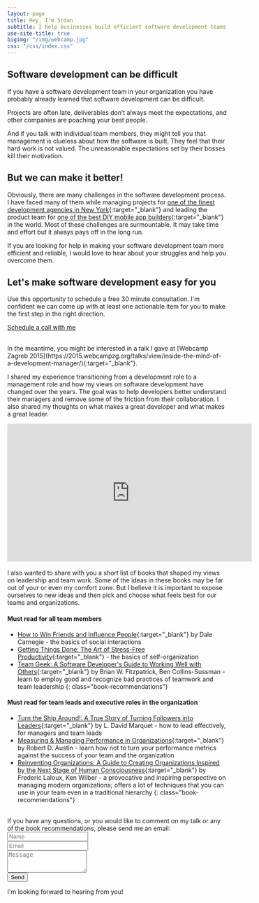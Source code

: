 ```yaml
---
layout: page
title: Hey, I'm Srdan
subtitle: I help businesses build efficient software development teams
use-site-title: true
bigimg: "/img/webcamp.jpg"
css: "/css/index.css"
---
```


Software development can be difficult
-------------------------------------

If you have a software development team in your organization you have probably already learned that software development can be difficult.

Projects are often late, deliverables don’t always meet the expectations, and other companies are poaching your best people.

And if you talk with individual team members, they might tell you that management is clueless about how the software is built. They feel that their hard work is not valued. The unreasonable expectations set by their bosses kill their motivation.

But we can make it better!
--------------------------

Obviously, there are many challenges in the software development process. I have faced many of them while managing projects for [one of the finest development agencies in New York](https://clutch.co/profile/five#reviews){:target="_blank"} and leading the product team for [one of the best DIY mobile app builders](http://www.shoutem.com/){:target="_blank"} in the world. Most of these challenges are surmountable. It may take time and effort but it always pays off in the long run.

If you are looking for help in making your software development team more efficient and reliable, I would love to hear about your struggles and help you overcome them.

Let's make software development easy for you
--------------------------------------------

Use this opportunity to schedule a free 30 minute consultation. I'm confident we can come up with at least one actionable item for you to make the first step in the right direction.

<div class="text-center">
  <p><a href="https://calendly.com/srdan-stanic/30min" class="btn btn-primary btn-lg" target="_blank">Schedule a call with me</a></p>
</div>

<br>
In the meantime, you might be interested in a talk I gave at [Webcamp Zagreb 2015](https://2015.webcampzg.org/talks/view/inside-the-mind-of-a-development-manager/){:target="_blank"}.

I shared my experience transitioning from a development role to a management role and how my views on software development have changed over the years. The goal was to help developers better understand their managers and remove some of the friction from their collaboration. I also shared my thoughts on what makes a great developer and what makes a great leader.

<div class="text-center">
<iframe width="560" height="315" src="https://www.youtube.com/embed/GhPp6BzIko4" frameborder="0" allowfullscreen></iframe>
</div>

<br>
I also wanted to share with you a short list of books that shaped my views on leadership and team work. Some of the ideas in these books may be far out of your or even my comfort zone. But I believe it is important to expose ourselves to new ideas and then pick and choose what feels best for our teams and organizations.

#### Must read for all team members ####

- [How to Win Friends and Influence People](https://www.goodreads.com/book/show/4865.How_to_Win_Friends_and_Influence_People){:target="_blank"} by Dale Carnegie - the basics of social interactions
- [Getting Things Done: The Art of Stress-Free Productivity](https://www.goodreads.com/book/show/1633.Getting_Things_Done){:target="_blank"} - the basics of self-organization
- [Team Geek: A Software Developer's Guide to Working Well with Others](https://www.goodreads.com/book/show/14514115-team-geek){:target="_blank"} by Brian W. Fitzpatrick, Ben Collins-Sussman - learn to employ good and recognize bad practices of teamwork and team leadership
{: class="book-recommendations"}

#### Must read for team leads and executive roles in the organization ####

- [Turn the Ship Around!: A True Story of Turning Followers into Leaders](https://www.goodreads.com/book/show/16158601-turn-the-ship-around){:target="_blank"} by L. David Marquet - how to lead effectively, for managers and team leads
- [Measuring & Managing Performance in Organizations](https://www.goodreads.com/book/show/1472259.Measuring_Managing_Performance_in_Organizations){:target="_blank"} by Robert D. Austin - learn how not to turn your performance metrics against the success of your team and the organization
- [Reinventing Organizations: A Guide to Creating Organizations Inspired by the Next Stage of Human Consciousness](https://www.goodreads.com/book/show/20787425-reinventing-organizations){:target="_blank"} by Frederic Laloux, Ken Wilber - a provocative and inspiring perspective on managing modern organizations; offers a lot of techniques that you can use in your team even in a traditional hierarchy
{: class="book-recommendations"}

<br>
If you have any questions, or you would like to comment on my talk or any of the book recommendations, please send me an email:

<form action="https://formspree.io/hello-L9cjmh3yQJ@srdanstanic.com"
      method="POST" class="form-group">
  <div class="row">
    <div class="form-group col-xs-6">
      <input type="text" name="name" placeholder="Name" class="form-control">
    </div>
    <div class="form-group col-xs-6">
      <input type="text" name="_replyto" placeholder="Email" class="form-control">
    </div>
  </div>
  <div class="row">
    <div class="form-group col-xs-12">
      <textarea class="form-control" rows="3" placeholder="Message"></textarea>
    </div>
    <div class="form-group col-xs-12">
      <input type="submit" value="Send" class="btn btn-primary">
    </div>
  </div>
</form>

I'm looking forward to hearing from you!
